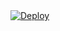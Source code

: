<!DOCTYPE html>
<html>
<body>
  <a href="https://heroku.com/deploy?template=https://github.com/karaminarani/approve">
    <img src="https://www.herokucdn.com/deploy/button.svg" alt="Deploy">
  </a>
</body>
</html>
